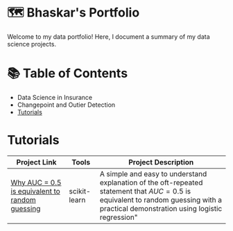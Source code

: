 # 🗺 Bhaskar's Portfolio
Welcome to my data portfolio! Here, I document a summary of my data science projects.

# 📚 Table of Contents

* Data Science in Insurance
* Changepoint and Outier Detection
* [Tutorials](#Tutorials)

# Tutorials
| Project Link | Tools | Project Description |
| -------------|-------|---------------------|
| [Why AUC = 0.5 is equivalent to random guessing](https://github.com/bhaskar-kamble/DataScience/blob/master/Concepts/Simple%20Explanation%20of%20Why%20ROC%20%3D%200.5%20is%20Equivalent%20to%20Random%20Guessing.ipynb) | scikit-learn | A simple and easy to understand explanation of the oft-repeated statement that $AUC=0.5$ is equivalent to random guessing with a practical demonstration using logistic regression"|  
